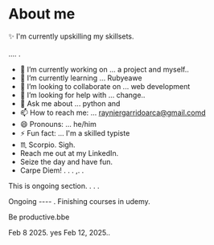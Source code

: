 # About me

:sparkles: I'm currently upskilling my skillsets. <br> <br> ....  .

- 🔭 I’m currently working on ... a project and myself..
- 🌱 I’m currently learning ... Rubyeawe
- 👯 I’m looking to collaborate on ... web development
- 🤔 I’m looking for help with ... change..
- 💬 Ask me about ... python and
- 📫 How to reach me: ... rayniergarridoarca@gmail.comd
- 😄 Pronouns: ... he/him
- ⚡ Fun fact: ... I'm a skilled typiste
- ♏ Scorpio.
Sigh.
- Reach me out at my LinkedIn.
- Seize the day and have fun.
- Carpe Diem! . . . ,. .

This is ongoing section. . . .

Ongoing ----
.
Finishing courses in udemy.

Be productive.bbe

Feb 8 2025.
yes 
Feb 12, 2025..

<!-- Hey be consistent and be yourself.


KAKAPOOY KAPIN PA SLOW LEARNER KA, THEN TUN AN MO NETWORKING! MARCH 28, 2025. TAPOS ANG PROCESS!! SIGH

Finish..
On time..
